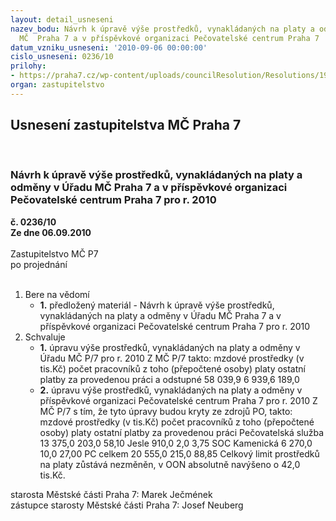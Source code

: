 ```yaml
---
layout: detail_usneseni
nazev_bodu: Návrh k úpravě výše prostředků, vynakládaných na platy a odměny v Úřadu
  MČ  Praha 7 a v příspěvkové organizaci Pečovatelské centrum Praha 7  pro r. 2010
datum_vzniku_usneseni: '2010-09-06 00:00:00'
cislo_usneseni: 0236/10
prilohy:
- https://praha7.cz/wp-content/uploads/councilResolution/Resolutions/19516/5-10-usneseni0788_10r.doc
organ: zastupitelstvo
---
```

<div id="ucUsn_pList" class="usn">
	<span><h2>Usnesení zastupitelstva MČ Praha 7 </h2>
<br></span><div class="standBody">
<span><h3>Návrh k úpravě výše prostředků, vynakládaných na platy a odměny v Úřadu MČ  Praha 7 a v příspěvkové organizaci Pečovatelské centrum Praha 7  pro r. 2010</h3></span><div class="center">
		<strong>č. 0236/10</strong><br>
	</div>
<div class="center">
		<strong>Ze dne 06.09.2010</strong><br><br>
	</div>Zastupitelstvo MČ P7<br> po projednání<br><br><ol>
<li>Bere na vědomí<ul><li>
<strong>1.</strong> předložený materiál - Návrh k úpravě výše prostředků, vynakládaných na platy a odměny v Úřadu MČ  Praha 7 a v příspěvkové organizaci Pečovatelské centrum Praha 7  pro r. 2010      </li></ul>
</li>
<li>Schvaluje<ul>
<li>
<strong>1.</strong> úpravu výše prostředků, vynakládaných na platy a odměny v Úřadu MČ P/7 pro r. 2010  Z MČ P/7 takto:                                                                                                mzdové prostředky (v tis.Kč)	                                            počet pracovníků                 z toho	                                                                              (přepočtené osoby) platy	 ostatní platby za provedenou práci a odstupné                                                         58 039,9	                                   6 939,6	                                        189,0	</li>
<li>
<strong>2.</strong> úpravu výše prostředků, vynakládaných na platy a odměny v příspěvkové organizaci Pečovatelské centrum Praha 7 pro r. 2010  Z MČ P/7 s tím, že tyto  úpravy budou kryty ze zdrojů PO, takto:                                                                  mzdové prostředky (v tis.Kč)	                                                  počet pracovníků z toho	                                                                                    (přepočtené osoby) platy	                                 ostatní platby za provedenou práci                                 Pečovatelská služba   13 375,0   	203,0	                                    58,10                Jesle                                910,0	                2,0	                                      3,75             SOC Kamenická          6 270,0	              10,0	                                     27,00              PC celkem                  20 555,0         	 215,0	                                     88,85 Celkový limit prostředků na platy zůstává nezměněn, v OON absolutně navýšeno o 42,0 tis.Kč.          </li>
</ul>
</li>
</ol>starosta Městské části Praha 7: Marek Ječmének<br>zástupce starosty Městské části Praha 7: Josef Neuberg
</div>
</div>